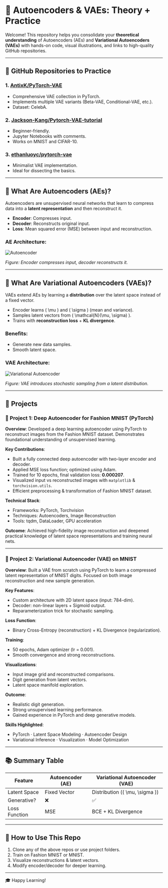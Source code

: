 # 🧠 Autoencoders & VAEs: Theory + Practice

Welcome! This repository helps you consolidate your **theoretical understanding** of Autoencoders (AEs) and **Variational Autoencoders (VAEs)** with hands-on code, visual illustrations, and links to high-quality GitHub repositories.

---

## 🔧 GitHub Repositories to Practice 

### 1. [AntixK/PyTorch-VAE](https://github.com/AntixK/PyTorch-VAE)
- Comprehensive VAE collection in PyTorch.
- Implements multiple VAE variants (Beta-VAE, Conditional-VAE, etc.).
- Dataset: CelebA.

### 2. [Jackson-Kang/Pytorch-VAE-tutorial](https://github.com/Jackson-Kang/Pytorch-VAE-tutorial)
- Beginner-friendly.
- Jupyter Notebooks with comments.
- Works on MNIST and CIFAR-10.

### 3. [ethanluoyc/pytorch-vae](https://github.com/ethanluoyc/pytorch-vae)
- Minimalist VAE implementation.
- Ideal for dissecting the basics.

---

## 🧠 What Are Autoencoders (AEs)?

Autoencoders are unsupervised neural networks that learn to compress data into a **latent representation** and then reconstruct it.

- **Encoder**: Compresses input.
- **Decoder**: Reconstructs original input.
- **Loss**: Mean squared error (MSE) between input and reconstruction.

### AE Architecture:
![Autoencoder](AE.avif)

*Figure: Encoder compresses input, decoder reconstructs it.*

---

## 🤯 What Are Variational Autoencoders (VAEs)? 

VAEs extend AEs by learning a **distribution** over the latent space instead of a fixed vector.

- Encoder learns \( \mu \) and \( \sigma \) (mean and variance).
- Samples latent vectors from \( \mathcal{N}(\mu, \sigma) \).
- Trains with **reconstruction loss** + **KL divergence**.

### Benefits:
- Generate new data samples.
- Smooth latent space.

### VAE Architecture:
![Variational Autoencoder](VAE.jpg)

*Figure: VAE introduces stochastic sampling from a latent distribution.*

---

## 📁 Projects

### 📌 Project 1: Deep Autoencoder for Fashion MNIST (PyTorch)

**Overview**:
Developed a deep learning autoencoder using PyTorch to reconstruct images from the Fashion MNIST dataset. Demonstrates foundational understanding of unsupervised learning.

**Key Contributions**:
- Built a fully connected deep autoencoder with two-layer encoder and decoder.
- Applied MSE loss function; optimized using Adam.
- Trained for 10 epochs, final validation loss: **0.000207**.
- Visualized input vs reconstructed images with `matplotlib` & `torchvision.utils`.
- Efficient preprocessing & transformation of Fashion MNIST dataset.

**Technical Stack**:
- Frameworks: PyTorch, Torchvision
- Techniques: Autoencoders, Image Reconstruction
- Tools: tqdm, DataLoader, GPU acceleration

**Outcome**:
Achieved high-fidelity image reconstruction and deepened practical knowledge of latent space representations and training neural nets.

---

### 📌 Project 2: Variational Autoencoder (VAE) on MNIST

**Overview**:
Built a VAE from scratch using PyTorch to learn a compressed latent representation of MNIST digits. Focused on both image reconstruction and new sample generation.

**Key Features**:
- Custom architecture with 2D latent space (input: 784-dim).
- Decoder: non-linear layers + Sigmoid output.
- Reparameterization trick for stochastic sampling.

**Loss Function**:
- Binary Cross-Entropy (reconstruction) + KL Divergence (regularization).

**Training**:
- 50 epochs, Adam optimizer (lr = 0.001).
- Smooth convergence and strong reconstructions.

**Visualizations**:
- Input image grid and reconstructed comparisons.
- Digit generation from latent vectors.
- Latent space manifold exploration.

**Outcome**:
- Realistic digit generation.
- Strong unsupervised learning performance.
- Gained experience in PyTorch and deep generative models.

**Skills Highlighted**:
- PyTorch · Latent Space Modeling · Autoencoder Design
- Variational Inference · Visualization · Model Optimization

---

## 📚 Summary Table

| Feature             | Autoencoder (AE)         | Variational Autoencoder (VAE)        |
|---------------------|--------------------------|---------------------------------------|
| Latent Space        | Fixed Vector             | Distribution (\( \mu, \sigma \))     |
| Generative?         | ❌                       | ✅                                     |
| Loss Function       | MSE                      | BCE + KL Divergence                   |

---

## 📂 How to Use This Repo

1. Clone any of the above repos or use project folders.
2. Train on Fashion MNIST or MNIST.
3. Visualize reconstructions & latent vectors.
4. Modify encoder/decoder for deeper learning.

---

🎓 Happy Learning!
